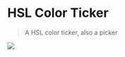 # HSL Color Ticker
> A HSL color ticker, also a picker

<img src="https://media.giphy.com/media/l1J3UMvNyZNRBupFK/giphy.gif" />

